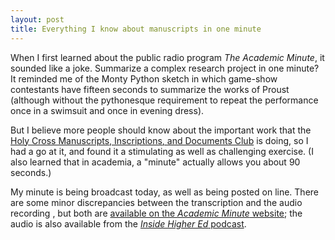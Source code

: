 ```yaml
---
layout: post
title: Everything I know about manuscripts in one minute
---
```


When I first learned about the public radio program *The Academic Minute*, it sounded like a joke.  Summarize a complex research project in one minute? It reminded me of the Monty Python sketch in which game-show contestants have fifteen seconds to summarize the works of Proust (although without the pythonesque requirement to repeat the performance once in a swimsuit and once in evening dress).

But I believe more people should know about the important work that the [Holy Cross Manuscripts, Inscriptions, and Documents Club](http://HCMID.github.io) is doing, so I had a go at it, and found it a stimulating as well as challenging exercise.  (I also learned that in academia, a "minute" actually allows you about 90 seconds.)

My minute is being broadcast today, as well as being posted on line.  There are some minor discrepancies between the transcription and the audio recording , but both are [available on the *Academic Minute* website][minute];  the audio is also available from the [*Inside Higher Ed* podcast][inside].


[inside]: https://www.insidehighered.com/audio/2015/07/31/digital-research

[minute]: http://academicminute.org/2015/07/neel-smith-holy-cross-digital-research/